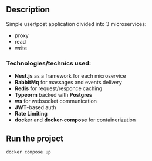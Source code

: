 ## Description

Simple user/post application divided into 3 microservices:
- proxy
- read
- write

### Technologies/technics used:
- **Nest.js** as a framework for each microservice
- **RabbitMq** for massages and events delivery 
- **Redis** for request/responce caching
- **Typeorm** backed with **Postgres**
- **ws** for websocket communication
- **JWT**-based auth
- **Rate Limiting**
- **docker** and **docker-compose** for containerization

## Run the project
```bash
docker compose up
```
